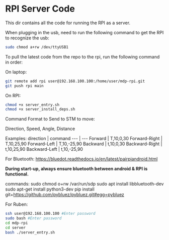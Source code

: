 # RPI Server Code

This dir contains all the code for running the RPI as a server.

When plugging in the usb, need to run the following command to get the RPI to recognize the usb:

```bash
sudo chmod a+rw /dev/ttyUSB1
```

To pull the latest code from the repo to the rpi, run the following command in order:

On laptop:

```bash
git remote add rpi user@192.168.100.100:/home/user/mdp-rpi.git
git push rpi main

```

On RPI:

```bash
chmod +x server_entry.sh
chmod +x server_install_deps.sh
```

Command Format to Send to STM to move:

Direction, Speed, Angle, Distance

Examples:
direction | command
--- | ---
Forward | T,10,0,30
Forward-Right | T,10,25,90
Forward-Left | T,10,-25,90
Backward | t,10,0,30
Backward-Right | t,10,25,90
Backward-Left | t,10,-25,90

For Bluetooth:
https://bluedot.readthedocs.io/en/latest/pairpiandroid.html

**During start-up, always ensure bluetooth between android & RPI is functional.**

commands:
sudo chmod o+rw /var/run/sdp
sudo apt install libbluetooth-dev
sudo apt-get install python3-dev
pip install git+https://github.com/pybluez/pybluez.git#egg=pybluez

For Ruben:

```bash
ssh user@192.168.100.100 #Enter password
sudo bash #Enter password
cd mdp-rpi
cd server
bash ./server_entry.sh
```
